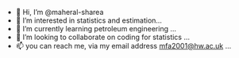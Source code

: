 - 👋 Hi, I’m @maheral-sharea
- 👀 I’m interested in statistics and estimation...
- 🌱 I’m currently learning petroleum engineering ...
- 💞️ I’m looking to collaborate on coding for statistics ...
- 📫 you can reach me, via my email address mfa2001@hw.ac.uk ...

<!---
maheral-sharea/maheral-sharea is a ✨ special ✨ repository because its `README.md` (this file) appears on your GitHub profile.
You can click the Preview link to take a look at your changes.
--->
